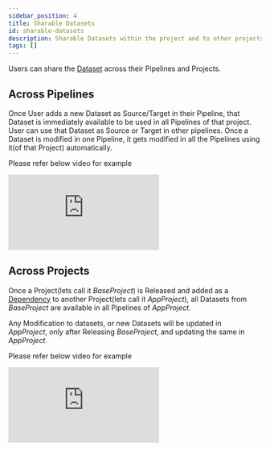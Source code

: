 ```yaml
---
sidebar_position: 4
title: Sharable Datasets
id: sharable-datasets
description: Sharable Datasets within the project and to other projects
tags: []
---
```


Users can share the [Dataset](../../concepts/dataset.md) across their Pipelines and Projects.

## Across Pipelines

Once User adds a new Dataset as Source/Target in their Pipeline, that Dataset is immediately available to be used in all Pipelines of that project. User can use that Dataset as Source or Target in other pipelines.
Once a Dataset is modified in one Pipeline, it gets modified in all the Pipelines using it(of that Project) automatically.

Please refer below video for example

<div style={{position: 'relative', 'padding-bottom': '56.25%', height: 0}}>
   <iframe src="https://www.loom.com/embed/2359ead915f5459381bcdf345ed76993" frameborder="0" webkitallowfullscreen mozallowfullscreen allowfullscreen
      style={{position: 'absolute', top: 0, left: 0, width: '100%', height: '100%'}}></iframe>
</div>

## Across Projects

Once a Project(lets call it _BaseProject_) is Released and added as a [Dependency](/low-code-spark/shareability#project-dependency) to another Project(lets call it _AppProject_), all Datasets from _BaseProject_ are available in all Pipelines of _AppProject_.

Any Modification to datasets, or new Datasets will be updated in _AppProject_, only after Releasing _BaseProject_, and updating the same in _AppProject_.

Please refer below video for example

<div style={{position: 'relative', 'padding-bottom': '56.25%', height: 0}}>
   <iframe src="https://www.loom.com/embed/0b631a754ea247d0ae7e35310aa0515c" frameborder="0" webkitallowfullscreen mozallowfullscreen allowfullscreen
      style={{position: 'absolute', top: 0, left: 0, width: '100%', height: '100%'}}></iframe>
</div>
